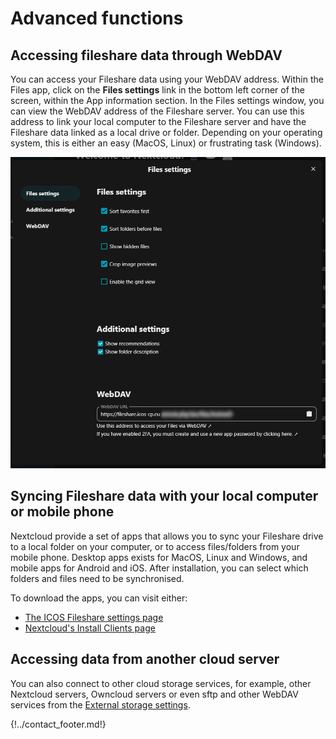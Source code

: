 # Advanced functions

## Accessing fileshare data through WebDAV

You can access your Fileshare data using your WebDAV address. Within the Files
app, click on the **Files settings** link in the bottom left corner of the
screen, within the App information section. In the Files settings window, you
can view the WebDAV address of the Fileshare server. You can use this address to
link your local computer to the Fileshare server and have the Fileshare data
linked as a local drive or folder. Depending on your operating system, this is
either an easy (MacOS, Linux) or frustrating task (Windows).   

![Files settings window, showing WebDAV address](img/advanced_webdav.png)

## Syncing Fileshare data with your local computer or mobile phone

Nextcloud provide a set of apps that allows you to sync your Fileshare drive to
a local folder on your computer, or to access files/folders from your mobile
phone. Desktop apps exists for MacOS, Linux and Windows, and mobile apps for
Android and iOS. After installation, you can select which folders and files need
to be synchronised.

To download the apps, you can visit either:

- [The ICOS Fileshare settings
  page](https://fileshare.icos-cp.eu/settings/user/sync-clients)
- [Nextcloud's Install Clients
  page](https://nextcloud.com/install/#install-clients)

## Accessing data from another cloud server

You can also connect to other cloud storage services, for example, other
Nextcloud servers, Owncloud servers or even sftp and other WebDAV services from
the [External storage
settings](https://fileshare.icos-cp.eu/settings/user/externalstorages).

{!../contact_footer.md!}